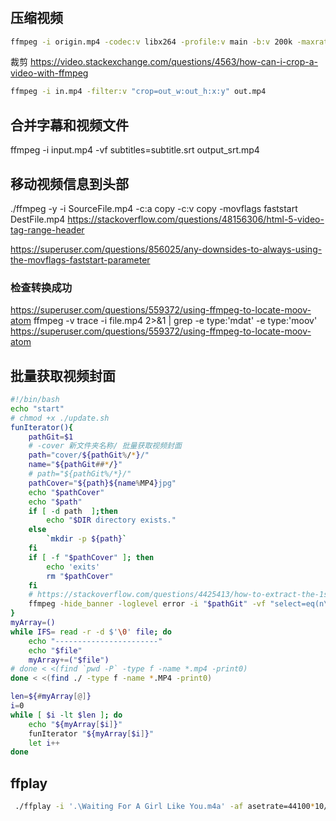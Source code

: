 #

## 压缩视频

```bash
ffmpeg -i origin.mp4 -codec:v libx264 -profile:v main -b:v 200k -maxrate 200k -bufsize 200k -threads 2 -codec:a aac -ar 8000 output.mp4
```

裁剪 <https://video.stackexchange.com/questions/4563/how-can-i-crop-a-video-with-ffmpeg>

```bash
ffmpeg -i in.mp4 -filter:v "crop=out_w:out_h:x:y" out.mp4
```

## 合并字幕和视频文件

ffmpeg -i input.mp4 -vf subtitles=subtitle.srt output_srt.mp4

## 移动视频信息到头部

./ffmpeg -y -i SourceFile.mp4 -c:a copy -c:v copy -movflags faststart DestFile.mp4
<https://stackoverflow.com/questions/48156306/html-5-video-tag-range-header>

<https://superuser.com/questions/856025/any-downsides-to-always-using-the-movflags-faststart-parameter>

### 检查转换成功

<https://superuser.com/questions/559372/using-ffmpeg-to-locate-moov-atom>
ffmpeg -v trace -i file.mp4 2>&1 | grep -e type:\'mdat\' -e type:\'moov\'
<https://superuser.com/questions/559372/using-ffmpeg-to-locate-moov-atom>

## 批量获取视频封面

```bash
#!/bin/bash
echo "start"
# chmod +x ./update.sh
funIterator(){
    pathGit=$1
    # -cover 新文件夹名称/ 批量获取视频封面
    path="cover/${pathGit%/*}/"
    name="${pathGit##*/}"
    # path="${pathGit%/*}/"
    pathCover="${path}${name%MP4}jpg"
    echo "$pathCover"
    echo "$path"
    if [ -d path  ];then
        echo "$DIR directory exists."
    else
    	`mkdir -p ${path}`
    fi
    if [ -f "$pathCover" ]; then
        echo 'exits'
        rm "$pathCover"
    fi
    # https://stackoverflow.com/questions/4425413/how-to-extract-the-1st-frame-and-restore-as-an-image-with-ffmpeg
    ffmpeg -hide_banner -loglevel error -i "$pathGit" -vf "select=eq(n\,0)" -q:v 3 "$pathCover"
}
myArray=()
while IFS= read -r -d $'\0' file; do
    echo "-----------------------"
    echo "$file"
    myArray+=("$file") 
# done < <(find `pwd -P` -type f -name *.mp4 -print0)
done < <(find ./ -type f -name *.MP4 -print0)

len=${#myArray[@]}
i=0
while [ $i -lt $len ]; do
    echo "${myArray[$i]}"
    funIterator "${myArray[$i]}"
    let i++
done
```

## ffplay

```sh
 ./ffplay -i '.\Waiting For A Girl Like You.m4a' -af asetrate=44100*10/8,atempo=8/10
```
